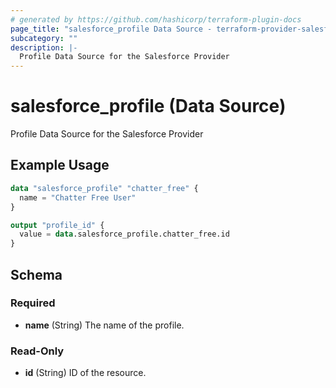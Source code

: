 ```yaml
---
# generated by https://github.com/hashicorp/terraform-plugin-docs
page_title: "salesforce_profile Data Source - terraform-provider-salesforce"
subcategory: ""
description: |-
  Profile Data Source for the Salesforce Provider
---
```


# salesforce_profile (Data Source)

Profile Data Source for the Salesforce Provider

## Example Usage

```terraform
data "salesforce_profile" "chatter_free" {
  name = "Chatter Free User"
}

output "profile_id" {
  value = data.salesforce_profile.chatter_free.id
}
```

<!-- schema generated by tfplugindocs -->
## Schema

### Required

- **name** (String) The name of the profile.

### Read-Only

- **id** (String) ID of the resource.


